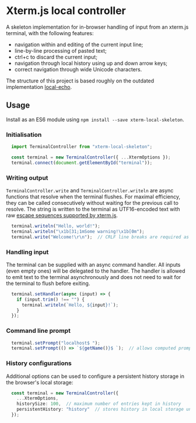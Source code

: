 # Xterm.js local controller

A skeleton implementation for in-browser handling of input from an xterm.js terminal, with the following features:

 - navigation within and editing of the current input line;
 - line-by-line processing of pasted text;
 - ctrl+c to discard the current input;
 - navigation through local history using up and down arrow keys;
 - correct navigation through wide Unicode characters.

The structure of this project is based roughly on the outdated implementation [local-echo](https://github.com/wavesoft/local-echo).

## Usage

Install as an ES6 module using `npm install --save xterm-local-skeleton`.

### Initialisation

```typescript
  import TerminalController from "xterm-local-skeleton";

  const terminal = new TerminalController({ ...XtermOptions });
  terminal.connect(document.getElementById("terminal"));
```

### Writing output

`TerminalController.write` and `TerminalController.writeln` are async functions that resolve when the terminal flushes. For maximal efficiency, they can be called consecutively without waiting for the previous call to resolve. The string is written to the terminal as UTF16-encoded text with raw [escape sequences supported by xterm.js](https://xtermjs.org/docs/api/vtfeatures/).

```typescript
  terminal.writeln("Hello, world!");
  terminal.writeln("\x1b[31;1mSome warning!\x1b[0m");
  terminal.write("Welcome!\r\n");  // CRLF line breaks are required as terminal escape sequences
```

### Handling input

The terminal can be supplied with an async command handler. All inputs (even empty ones) will be delegated to the handler. The handler is allowed to emit text to the terminal asynchronously and does not need to wait for the terminal to flush before exiting.

```typescript
  terminal.setHandler(async (input) => {
    if (input.trim() !== "") {
      terminal.writeln(`Hello, ${input}!`);
    }
  });
```

### Command line prompt

```typescript
  terminal.setPrompt("localhost$ ");
  terminal.setPrompt(() => `${getName()}$ `);  // allows computed prompts
```

### History configurations

Additional options can be used to configure a persistent history storage in the browser's local storage:

```typescript
  const terminal = new TerminalController({
    ...XtermOptions,
    historySize: 100,  // maximum number of entries kept in history
    persistentHistory: "history"  // stores history in local storage under this key
  });
```

